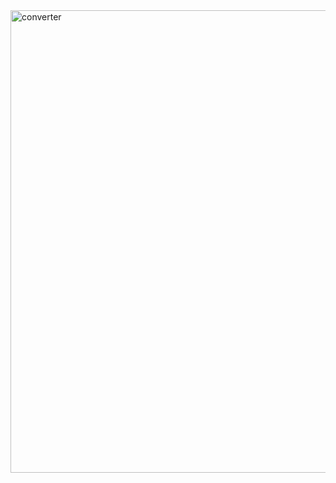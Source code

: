 <img width="740" alt="converter" src="https://github.com/user-attachments/assets/20bff385-7d8c-485f-99bb-c6610f659bae">
